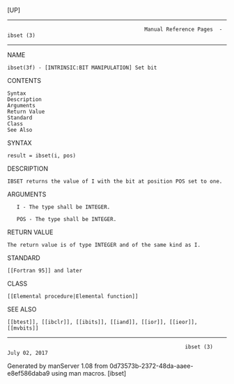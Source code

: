 [UP]

-----------------------------------------------------------------------------------------------------------------------------------
                                                Manual Reference Pages  - ibset (3)
-----------------------------------------------------------------------------------------------------------------------------------
                                                                 
NAME

    ibset(3f) - [INTRINSIC:BIT MANIPULATION] Set bit

CONTENTS

    Syntax
    Description
    Arguments
    Return Value
    Standard
    Class
    See Also

SYNTAX

    result = ibset(i, pos)

DESCRIPTION

    IBSET returns the value of I with the bit at position POS set to one.

ARGUMENTS

       I - The type shall be INTEGER.

       POS - The type shall be INTEGER.

RETURN VALUE

    The return value is of type INTEGER and of the same kind as I.

STANDARD

    [[Fortran 95]] and later

CLASS

    [[Elemental procedure|Elemental function]]

SEE ALSO

    [[btest]], [[ibclr]], [[ibits]], [[iand]], [[ior]], [[ieor]], [[mvbits]]

-----------------------------------------------------------------------------------------------------------------------------------

                                                             ibset (3)                                                July 02, 2017

Generated by manServer 1.08 from 0d73573b-2372-48da-aaee-e8ef586daba9 using man macros.
                                                              [ibset]
